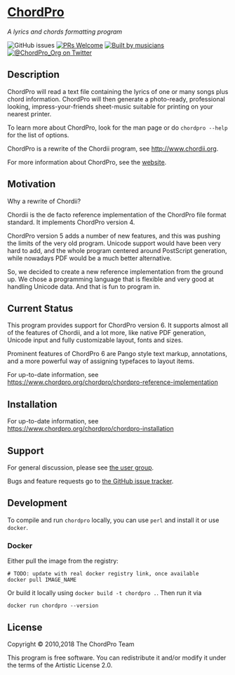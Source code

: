 # [ChordPro](https://www.chordpro.org)
*A lyrics and chords formatting program*

![GitHub issues](https://img.shields.io/github/issues/chordpro/chordpro)
[![PRs Welcome](https://img.shields.io/badge/PRs-welcome-brightgreen.svg)](http://makeapullrequest.com)
[![Built by musicians](https://img.shields.io/badge/built%20by-musicians%20𝄞-d15d27.svg?&labelColor=e36d25)](https://forthebadge.com)
[![@ChordPro_Org on Twitter](https://img.shields.io/badge/twitter-@ChordPro%5FOrg-1DA1F2.svg)](https://twitter.com/ChordPro_Org)

## Description
ChordPro will read a text file containing the lyrics of one or many songs plus chord information. ChordPro will then generate a photo-ready, professional looking, impress-your-friends sheet-music suitable for printing on your nearest printer.

To learn more about ChordPro, look for the man page or do `chordpro --help` for the list of options.

ChordPro is a rewrite of the Chordii program, see <http://www.chordii.org>.

For more information about ChordPro, see the [website](http://www.chordpro.org).

## Motivation
Why a rewrite of Chordii?

Chordii is the de facto reference implementation of the ChordPro file format standard. It implements ChordPro version 4.

ChordPro version 5 adds a number of new features, and this was pushing the limits of the very old program. Unicode support would have been very hard to add, and the whole program centered around PostScript generation, while nowadays PDF would be a much better alternative.

So, we decided to create a new reference implementation from the ground up. We chose a programming language that is flexible and very good at handling Unicode data. And that is fun to program in.

## Current Status
This program provides support for ChordPro version 6. It supports
almost all of the features of Chordii, and a lot more, like native PDF
generation, Unicode input and fully customizable layout, fonts and
sizes.

Prominent features of ChordPro 6 are Pango style text markup,
annotations, and a more powerful way of assigning typefaces to layout
items.

For up-to-date information, see <https://www.chordpro.org/chordpro/chordpro-reference-implementation>

## Installation
For up-to-date information, see <https://www.chordpro.org/chordpro/chordpro-installation>

## Support
For general discussion, please see [the user group](https://groups.io/g/ChordPro/topics).

Bugs and feature requests go to [the GitHub issue tracker](https://github.com/ChordPro/chordpro/issues).

## Development

To compile and run `chordpro` locally, you can use `perl` and install it or use `docker`.

### Docker

Either pull the image from the registry:

```
# TODO: update with real docker registry link, once available
docker pull IMAGE_NAME
```

Or build it locally using `docker build -t chordpro .`. Then run it via

```
docker run chordpro --version
```

## License
Copyright © 2010,2018 The ChordPro Team

This program is free software. You can redistribute it and/or modify it under the terms of the Artistic License 2.0.
